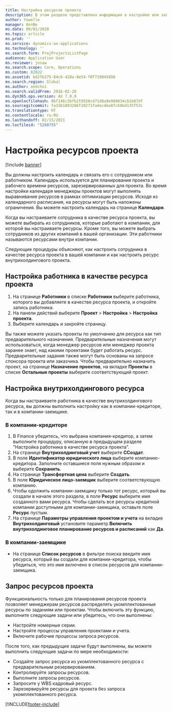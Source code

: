 ```yaml
---
title: Настройка ресурсов проекта
description: В этом разделе представлена информация о настройке или запросе ресурсов проекта.
author: Yowelle
manager: AnnBe
ms.date: 09/01/2020
ms.topic: article
ms.prod: ''
ms.service: dynamics-ax-applications
ms.technology: ''
ms.search.form: ProjProjectsListPage
audience: Application User
ms.reviewer: josaw
ms.search.scope: Core, Operations
ms.custom: 82022
ms.assetid: bd2fb375-84c6-428a-8e54-f0f719045898
ms.search.region: Global
ms.author: andchoi
ms.search.validFrom: 2016-02-28
ms.dyn365.ops.version: AX 7.0.0
ms.openlocfilehash: 0bf146c3bfb2fd558c471d8a9e980834cb1b87df
ms.sourcegitcommit: fa32b1893286f20271fa4ec4be8fc68bd135f53c
ms.translationtype: HT
ms.contentlocale: ru-RU
ms.lasthandoff: 02/15/2021
ms.locfileid: "5288755"
---
```

# <a name="set-up-project-resources"></a>Настройка ресурсов проекта

[!include [banner](../includes/banner.md)]

Вы должны настроить календарь и связать его с сотрудником или работником. Календарь используется для планирования проекта и рабочего времени ресурсов, зарезервированных для проекта. Во время настройки календаря менеджеры проектов могут выполнять выравнивание ресурсов в рамках оптимизации ресурсов. Исходя из календарного расписания, на ресурсы могут быть наложены ограничения. Вы можете настроить календарь на странице **Календари**.

Когда вы настраиваете сотрудника в качестве ресурса проекта, вы можете выбирать из сотрудников, которые работают в компании, для которой вы настраиваете ресурсы. Кроме того, вы можете выбрать сотрудников из других компаний в вашей организации. Эти работники называются ресурсами внутри компании.

Следующие процедуры объясняют, как настроить сотрудника в качестве ресурса проекта в вашей компании и как настроить ресурс внутрихолдингового проекта.

## <a name="set-up-a-worker-as-a-project-resource"></a>Настройка работника в качестве ресурса проекта

1. На странице **Работники** в списке **Работники** выберите работника, которого вы добавляете в качестве ресурса проекта, и откройте запись работника.
2. На панели действий выберите **Проект** &gt; **Настройка** &gt; **Настройка проекта**.
3. Выберите календарь и закройте страницу.

Вы также можете указать проекты по умолчанию для ресурса как тип предварительного назначения. Предварительные назначения могут использоваться, когда менеджер ресурсов или менеджер проекта заранее знает, над какими проектами будет работать ресурс. Предварительные задания также могут быть основаны на запросе спонсора проекта или заказчика. Чтобы предварительно назначить проект, на странице **Назначение проектов**, на вкладке **Проекты** в списке **Остальные проекты** выберите соответствующий проект.

## <a name="set-up-an-intercompany-resource"></a>Настройка внутрихолдингового ресурса

Когда вы настраиваете работника в качестве внутрихолдингового ресурса, вы должны выполнить настройку как в компании-кредиторе, так и в компании-заемщике.

### <a name="in-the-lending-company"></a>В компании-кредиторе

1. В Finance убедитесь, что выбрана компания-кредитор, а затем выполните процедуру, описанную в предыдущем разделе "Настройка работника в качестве ресурса проекта".
2. На странице **Внутрихолдинговый учет** выберите **ССоздат**.
3. В поле **Идентификатор юридического лица** выберите компанию-кредитора. Заполните оставшиеся поля нужным образом и выберите **Сохранить**.
4. На странице **Трансфертная цена** выберите **Создать**.
5. В поле **Юридическое лицо-заемщик** выберите соответствующую компанию.
6. Чтобы одолжить компании-заемщику только тот ресурс, который вы создали в начале этого раздела, в поле **Ресурс** выберите имя созданного вами ресурса. Чтобы сделать все ресурсы кредитной компании доступными для компании-заемщика, оставьте поле **Ресурс** пустым.
7. На странице **Параметры управления проектом и учета** на вкладке **Внутрихолдинговый** установите параметр **Включить внутрихолдинговое планирование ресурсов и расписаний** как **Да**.

### <a name="in-the-borrowing-company"></a>В компании-заемщике

- На странице **Список ресурсов** в фильтре поиска введите имя ресурса, который вы создали для компании-кредитора, чтобы убедиться, что это имя включено в список ресурсов для компании-заемщика.

## <a name="request-project-resources"></a>Запрос ресурсов проекта
Функциональность только для планирования ресурсов проекта позволяет менеджерам ресурсов распределять укомплектованные ресурсы по заданиям или проектам. Чтобы включить эту функцию, выполните следующие задачи или убедитесь, что они выполнены:

- Настройте номерные серии.
- Настройте процессы управления проектами и учета.
- Включите рабочие процессы запроса ресурсов.

После того, как предыдущие задачи будут выполнены, вы можете выполнить следующие задачи по мере необходимости:

- Создайте запрос ресурса из укомплектованного ресурса с предварительным резервированием.
- Контролируйте запросы ресурсов.
- Выполните запросы ресурсов.
- Запросите у WBS кадровый ресурс.
- Зарезервируйте ресурсы для проекта без запроса укомплектованного ресурса.


[!INCLUDE[footer-include](../includes/footer-banner.md)]